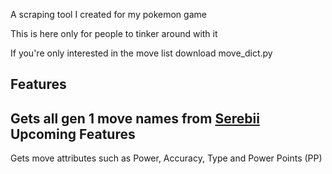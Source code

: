 A scraping tool I created for my pokemon game 

This is here only for people to tinker around with it 

If you're only interested in the move list download move_dict.py

**Features**
------------
Gets all gen 1 move names from [Serebii](https://www.serebii.net/attackdex-rby
)
**Upcoming Features**
---------------------
Gets move attributes such as Power, Accuracy, Type and Power Points (PP)